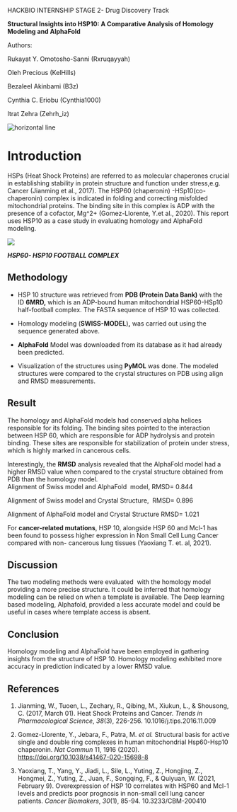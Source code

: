 HACKBIO INTERNSHIP STAGE 2- Drug Discovery Track

**Structural Insights into HSP10: A Comparative Analysis of Homology Modeling and AlphaFold**

Authors: 

Rukayat Y. Omotosho-Sanni (Rxruqayyah)

Oleh Precious (KelHills)

Bezaleel Akinbami (B3z)

Cynthia C. Eriobu (Cynthia1000)

Itrat Zehra (Zehrh_iz)

![](https://lh7-rt.googleusercontent.com/docsz/AD_4nXdnYchcUZ9rzd0ilCKTvXjR5uUBtwnMNA5LhV-pLlUx4qK2Xz7RaEigvHjCxbf9-bTZ8nbwIHhFOh7-FzDvnKb1R-j3PzdQFEM-5LoHeEC0ZA01s9aFlYLoZZjR7oqjcMf56N0lwwhH-HAahLYnw3DvwJI3?key=MJXKj9UJ16aI1LwfrCzKgQ "horizontal line")


# **Introduction**

HSPs (Heat Shock Proteins) are referred to as molecular chaperones crucial in establishing stability in protein structure and function under stress,e.g. Cancer (Jianming et al., 2017). The HSP60 (chaperonin) -HSp10(co-chaperonin) complex is indicated in folding and correcting misfolded mitochondrial proteins. The binding site in this complex is ADP with the presence of a cofactor, Mg^2+ (Gomez-Llorente, Y.et al., 2020). This report uses HSP10 as a case study in evaluating homology and AlphaFold modeling.

![](https://lh7-rt.googleusercontent.com/docsz/AD_4nXfPbTMkeOstsuAhoc5F6IahveRirXU-sxAr3YPlf9NlLU18uHEzvDa0iS4SovQeKn0cCvmWG138HNmn_r3_x-3s-EIUriv22Sn9BEUfASUvr-0ney5zWreR6u0FKe9JDcI4AOkrekFsGH2D_9zQHz2dNaY?key=MJXKj9UJ16aI1LwfrCzKgQ)

**_HSP60- HSP10 FOOTBALL COMPLEX_**


## **Methodology**

- HSP 10 structure was retrieved from **PDB (Protein Data Bank)** with the ID **6MRD,** which is an ADP-bound human mitochondrial HSP60-HSp10 half-football complex. The FASTA sequence of HSP 10 was collected.

- Homology modeling (**SWISS-MODEL**)**,** was carried out using the sequence generated above.

- **AlphaFold** Model was downloaded from its database as it had already been predicted.

- Visualization of the structures using **PyMOL** was done. The modeled structures were compared to the crystal structures on PDB using align and RMSD measurements.


## **Result**

The homology and AlphaFold models had conserved alpha helices responsible for its folding. The binding sites pointed to the interaction between HSP 60, which are responsible for ADP hydrolysis and protein binding. These sites are responsible for stabilization of protein under stress, which is highly marked in cancerous cells.

Interestingly, the **RMSD** analysis revealed that the AlphaFold model had a higher RMSD value when compared to the crystal structure obtained from PDB than the homology model. \
Alignment of Swiss model and AlphaFold  model, RMSD= 0.844

Alignment of Swiss model and Crystal Structure,  RMSD= 0.896

Alignment of AlphaFold model and Crystal Structure RMSD= 1.021

For **cancer-related mutations**, HSP 10, alongside HSP 60 and Mcl-1 has been found to possess higher expression in Non Small Cell Lung Cancer compared with non- cancerous lung tissues (Yaoxiang T. et. al, 2021).


## **Discussion**

The two modeling methods were evaluated  with the homology model providing a more precise structure. It could be inferred that homology modeling can be relied on when a template is available. The Deep learning based modeling, Alphafold, provided a less accurate model and could be useful in cases where template access is absent.


## **Conclusion**

Homology modeling and AlphaFold have been employed in gathering insights from the structure of HSP 10. Homology modeling exhibited more accuracy in prediction indicated by a lower RMSD value.


## **References**

1. Jianming, W., Tuoen, L., Zechary, R., Qibing, M., Xiukun, L., & Shousong, C. (2017, March 01). Heat Shock Proteins and Cancer. _Trends in Pharmacological Science_, _38_(3), 226-256. 10.1016/j.tips.2016.11.009

2. Gomez-Llorente, Y., Jebara, F., Patra, M. _et al._ Structural basis for active single and double ring complexes in human mitochondrial Hsp60-Hsp10 chaperonin. _Nat Commun_ 11, 1916 (2020). <https://doi.org/10.1038/s41467-020-15698-8>

3. Yaoxiang, T., Yang, Y., Jiadi, L., Sile, L., Yuting, Z., Hongjing, Z., Hongmei, Z., Yuting, Z., Juan, F., Songqing, F., & Quiyuan, W. (2021, February 9). Overexpression of HSP 10 correlates with HSP60 and Mcl-1 levels and predicts poor prognosis in non-small cell lung cancer patients. _Cancer Biomakers_, _30_(1), 85-94. 10.3233/CBM-200410

